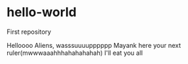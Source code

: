 # hello-world
First repository

Helloooo Aliens, wasssuuuupppppp
Mayank here your next ruler(mwwwaaahhhahahahahah)
I'll eat you all
